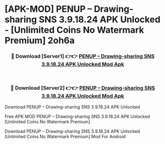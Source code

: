 # [APK-MOD] PENUP – Drawing-sharing SNS 3.9.18.24 APK Unlocked - [Unlimited Coins No Watermark Premium] 2oh6a



<div align="center">
<h3>🔴 Download [Server1] 👉👉 <a href="https://momento.my/?title=PENUP_–_Drawing-sharing_SNS_3.9.18.24_APK_Unlocked">PENUP – Drawing-sharing SNS 3.9.18.24 APK Unlocked Mod Apk</a></h3><br>

<h3>🔴 Download [Server2] 👉👉 <a href="https://momento.my/?title=PENUP_–_Drawing-sharing_SNS_3.9.18.24_APK_Unlocked">PENUP – Drawing-sharing SNS 3.9.18.24 APK Unlocked Mod Apk</a></h3>
</div>



Download PENUP – Drawing-sharing SNS 3.9.18.24 APK Unlocked 

Free APK MOD PENUP – Drawing-sharing SNS 3.9.18.24 APK Unlocked [Unlimited Coins No Watermark Premium]

Download PENUP – Drawing-sharing SNS 3.9.18.24 APK Unlocked [Unlimited Coins No Watermark Premium] Mod For Android
